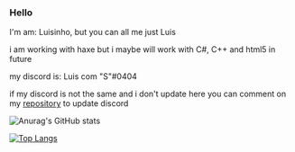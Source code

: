 ### Hello

I'm am: Luisinho, but you can all me just Luis

i am working with haxe but i maybe will work with C#, C++ and html5 in future

my discord is: Luis com "S"#0404

if my discord is not the same and i don't update here you can comment on my [repository](https://github.com/Luisinhi010/Luisinhi010) to update discord

![Anurag's GitHub stats](https://github-readme-stats.vercel.app/api?username=Luisinhi010&show_icons=true&theme=radical&count_private=true)

[![Top Langs](https://github-readme-stats.vercel.app/api/top-langs/?username=Luisinhi010)](https://github.com/anuraghazra/github-readme-stats)


<!--
**Luisinhi010/Luisinhi010** is a ✨ _special_ ✨ repository because its `README.md` (this file) appears on your GitHub profile.

Here are some ideas to get you started:

- 🔭 I’m currently working on ...
- 🌱 I’m currently learning ...
- 👯 I’m looking to collaborate on ...
- 🤔 I’m looking for help with ...
- 💬 Ask me about ...
- 📫 How to reach me: ...
- 😄 Pronouns: ...
- ⚡ Fun fact: ...
-->
